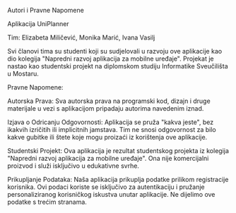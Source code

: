 Autori i Pravne Napomene

Aplikacija UniPlanner

Tim:
Elizabeta Miličević,
Monika Marić,
Ivana Vasilj

Svi članovi tima su studenti koji su sudjelovali u razvoju ove aplikacije kao dio kolegija "Napredni razvoj aplikacija za mobilne uređaje". Projekat je nastao kao studentski projekt na diplomskom studiju Informatike Sveučilišta u Mostaru.


Pravne Napomene:

Autorska Prava:
Sva autorska prava na programski kod, dizajn i druge materijale u vezi s aplikacijom pripadaju autorima navedenim iznad.

Izjava o Odricanju Odgovornosti:
Aplikacija se pruža "kakva jeste", bez ikakvih izričitih ili implicitnih jamstava. Tim ne snosi odgovornost za bilo kakve gubitke ili štete koje mogu proizaći iz korištenja ove aplikacije.

Studentski Projekt:
Ova aplikacija je rezultat studentskog projekta iz kolegija "Napredni razvoj aplikacija za mobilne uređaje". Ona nije komercijalni proizvod i služi isključivo u edukativne svrhe.

Prikupljanje Podataka:
Naša aplikacija prikuplja podatke prilikom registracije korisnika. Ovi podaci koriste se isključivo za autentikaciju i pružanje personaliziranog korisničkog iskustva unutar aplikacije. Ne dijelimo ove podatke s trećim stranama.
